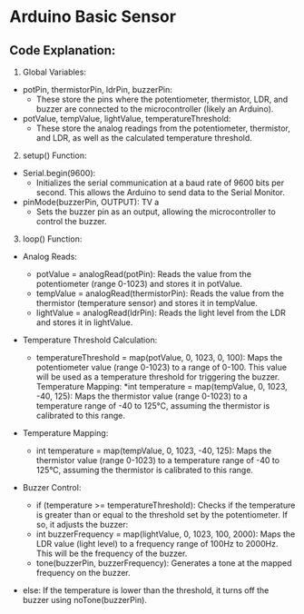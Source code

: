 # Arduino Basic Sensor

## Code Explanation:


1. Global Variables:
+ potPin, thermistorPin, ldrPin, buzzerPin:
   * These store the pins where the potentiometer, thermistor, LDR, and buzzer are connected to the microcontroller (likely an Arduino).
+ potValue, tempValue, lightValue, temperatureThreshold:
   * These store the analog readings from the potentiometer, thermistor, and LDR, as well as the calculated temperature threshold.

2. setup() Function:
+ Serial.begin(9600):
    * Initializes the serial communication at a baud rate of 9600 bits per second. This allows the Arduino to send data to the Serial Monitor.
+ pinMode(buzzerPin, OUTPUT): TV a
    * Sets the buzzer pin as an output, allowing the microcontroller to control the buzzer.


3. loop() Function:
+ Analog Reads:

    * potValue = analogRead(potPin): Reads the value from the potentiometer (range 0-1023) and stores it in potValue.
    * tempValue = analogRead(thermistorPin): Reads the value from the thermistor (temperature sensor) and stores it in tempValue.
    * lightValue = analogRead(ldrPin): Reads the light level from the LDR and stores it in lightValue.


+ Temperature Threshold Calculation:
    * temperatureThreshold = map(potValue, 0, 1023, 0, 100): Maps the potentiometer value (range 0-1023) to a range of 0-100. This value will be used as a temperature threshold for triggering the buzzer.
Temperature Mapping:
    *int temperature = map(tempValue, 0, 1023, -40, 125): Maps the thermistor value (range 0-1023) to a temperature range of -40 to 125°C, assuming the thermistor is calibrated to this range.

+ Temperature Mapping:
    * int temperature = map(tempValue, 0, 1023, -40, 125): Maps the thermistor value (range 0-1023) to a temperature range of -40 to 125°C, assuming the thermistor is calibrated to this range.
 

+ Buzzer Control:

    * if (temperature >= temperatureThreshold): Checks if the temperature is greater than or equal to the threshold set by the potentiometer. If so, it adjusts the buzzer:
    * int buzzerFrequency = map(lightValue, 0, 1023, 100, 2000): Maps the LDR value (light level) to a frequency range of 100Hz to 2000Hz. This will be the frequency of the buzzer.
    * tone(buzzerPin, buzzerFrequency): Generates a tone at the mapped frequency on the buzzer.
* else: If the temperature is lower than the threshold, it turns off the buzzer using noTone(buzzerPin).
